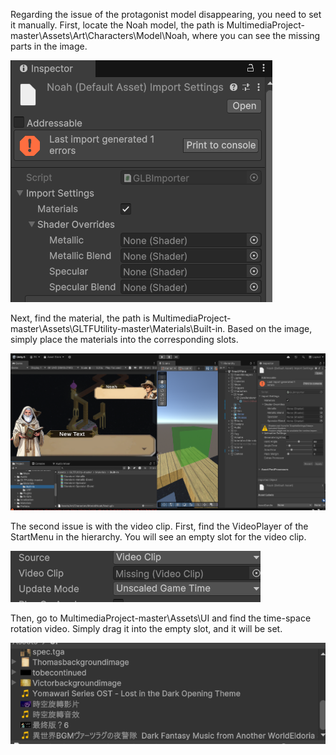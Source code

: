 Regarding the issue of the protagonist model disappearing, you need to set it manually. First, locate the Noah model, the path is MultimediaProject-master\Assets\Art\Characters\Model\Noah, where you can see the missing parts in the image. 

![image](https://github.com/KEN4718/MultimediaProject/blob/master/Screenshot%202025-01-17%20204926.png)

Next, find the material, the path is MultimediaProject-master\Assets\GLTFUtility-master\Materials\Built-in. Based on the image, simply place the materials into the corresponding slots.

![image](https://github.com/KEN4718/MultimediaProject/blob/master/Screenshot%202025-01-17%20202702.png)

The second issue is with the video clip. First, find the VideoPlayer of the StartMenu in the hierarchy. You will see an empty slot for the video clip. 

![image](https://github.com/KEN4718/MultimediaProject/blob/master/Screenshot%202025-01-17%20203009.png)

Then, go to MultimediaProject-master\Assets\UI and find the time-space rotation video. Simply drag it into the empty slot, and it will be set.

![image](https://github.com/KEN4718/MultimediaProject/blob/master/Screenshot%202025-01-17%20205256.png)
